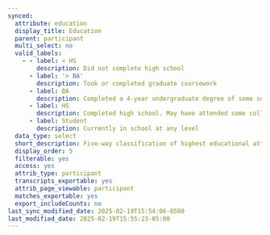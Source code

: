 ```yaml
---
synced:
  attribute: education
  display_title: Education
  parent: participant
  multi_select: no
  valid_labels:
    - - label: < HS
        description: Did not complete high school
      - label: '> BA'
        description: Took or completed graduate coursework
      - label: BA
        description: Completed a 4-year undergraduate degree of some sort
      - label: HS
        description: Completed high school. May have attended some college
      - label: Student
        description: Currently in school at any level
  data_type: select
  short_description: Five-way classification of highest educational attainment
  display_order: 5
  filterable: yes
  access: yes
  attrib_type: participant
  transcripts_exportable: yes
  attrib_page_viewable: participant
  matches_exportable: yes
  export_includeCounts: no
last_sync_modified_date: 2025-02-19T15:54:06-0500
last_modified_date: 2025-02-19T15:55:23-05:00
---
```

